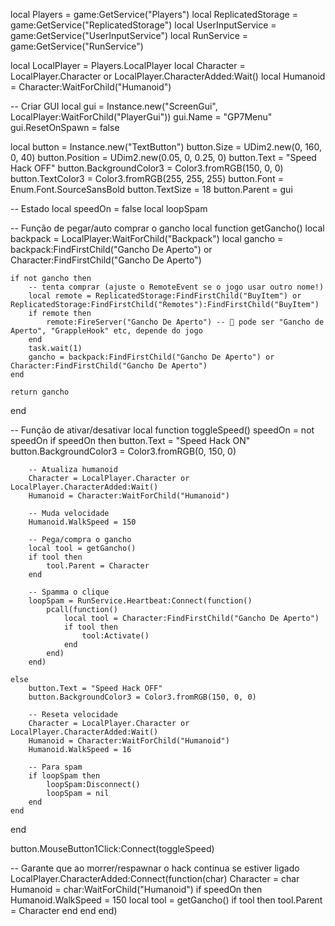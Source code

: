 local Players = game:GetService("Players")
local ReplicatedStorage = game:GetService("ReplicatedStorage")
local UserInputService = game:GetService("UserInputService")
local RunService = game:GetService("RunService")

local LocalPlayer = Players.LocalPlayer
local Character = LocalPlayer.Character or LocalPlayer.CharacterAdded:Wait()
local Humanoid = Character:WaitForChild("Humanoid")

-- Criar GUI
local gui = Instance.new("ScreenGui", LocalPlayer:WaitForChild("PlayerGui"))
gui.Name = "GP7Menu"
gui.ResetOnSpawn = false

local button = Instance.new("TextButton")
button.Size = UDim2.new(0, 160, 0, 40)
button.Position = UDim2.new(0.05, 0, 0.25, 0)
button.Text = "Speed Hack OFF"
button.BackgroundColor3 = Color3.fromRGB(150, 0, 0)
button.TextColor3 = Color3.fromRGB(255, 255, 255)
button.Font = Enum.Font.SourceSansBold
button.TextSize = 18
button.Parent = gui

-- Estado
local speedOn = false
local loopSpam

-- Função de pegar/auto comprar o gancho
local function getGancho()
    local backpack = LocalPlayer:WaitForChild("Backpack")
    local gancho = backpack:FindFirstChild("Gancho De Aperto") or Character:FindFirstChild("Gancho De Aperto")

    if not gancho then
        -- tenta comprar (ajuste o RemoteEvent se o jogo usar outro nome!)
        local remote = ReplicatedStorage:FindFirstChild("BuyItem") or ReplicatedStorage:FindFirstChild("Remotes"):FindFirstChild("BuyItem")
        if remote then
            remote:FireServer("Gancho De Aperto") -- 🔴 pode ser "Gancho de Aperto", "GrappleHook" etc, depende do jogo
        end
        task.wait(1)
        gancho = backpack:FindFirstChild("Gancho De Aperto") or Character:FindFirstChild("Gancho De Aperto")
    end

    return gancho
end

-- Função de ativar/desativar
local function toggleSpeed()
    speedOn = not speedOn
    if speedOn then
        button.Text = "Speed Hack ON"
        button.BackgroundColor3 = Color3.fromRGB(0, 150, 0)

        -- Atualiza humanoid
        Character = LocalPlayer.Character or LocalPlayer.CharacterAdded:Wait()
        Humanoid = Character:WaitForChild("Humanoid")

        -- Muda velocidade
        Humanoid.WalkSpeed = 150

        -- Pega/compra o gancho
        local tool = getGancho()
        if tool then
            tool.Parent = Character
        end

        -- Spamma o clique
        loopSpam = RunService.Heartbeat:Connect(function()
            pcall(function()
                local tool = Character:FindFirstChild("Gancho De Aperto")
                if tool then
                    tool:Activate()
                end
            end)
        end)

    else
        button.Text = "Speed Hack OFF"
        button.BackgroundColor3 = Color3.fromRGB(150, 0, 0)

        -- Reseta velocidade
        Character = LocalPlayer.Character or LocalPlayer.CharacterAdded:Wait()
        Humanoid = Character:WaitForChild("Humanoid")
        Humanoid.WalkSpeed = 16

        -- Para spam
        if loopSpam then
            loopSpam:Disconnect()
            loopSpam = nil
        end
    end
end

button.MouseButton1Click:Connect(toggleSpeed)

-- Garante que ao morrer/respawnar o hack continua se estiver ligado
LocalPlayer.CharacterAdded:Connect(function(char)
    Character = char
    Humanoid = char:WaitForChild("Humanoid")
    if speedOn then
        Humanoid.WalkSpeed = 150
        local tool = getGancho()
        if tool then
            tool.Parent = Character
        end
    end
end)